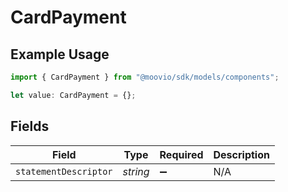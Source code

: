 # CardPayment

## Example Usage

```typescript
import { CardPayment } from "@moovio/sdk/models/components";

let value: CardPayment = {};
```

## Fields

| Field                 | Type                  | Required              | Description           |
| --------------------- | --------------------- | --------------------- | --------------------- |
| `statementDescriptor` | *string*              | :heavy_minus_sign:    | N/A                   |